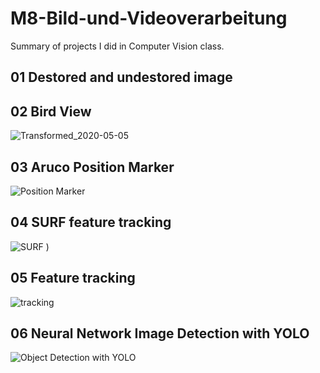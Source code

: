 # M8-Bild-und-Videoverarbeitung
Summary of projects I did in Computer Vision class.

## 01 Destored and undestored image

## 02 Bird View
![Transformed_2020-05-05](https://user-images.githubusercontent.com/13952785/98521100-4dfde380-2273-11eb-8bf6-10cfb77a4eb3.png)

## 03 Aruco Position Marker
![Position Marker](https://user-images.githubusercontent.com/13952785/98519553-33c30600-2271-11eb-8f3b-2d9470d2554a.png)

## 04 SURF feature tracking
![SURF](https://user-images.githubusercontent.com/13952785/98520292-235f5b00-2272-11eb-8c46-824f2affdef5.png)
)

## 05 Feature tracking
![tracking](https://user-images.githubusercontent.com/13952785/98520400-44c04700-2272-11eb-86d7-178ead7ee048.png)

## 06 Neural Network Image Detection with YOLO
![Object Detection with YOLO](https://user-images.githubusercontent.com/13952785/98519647-57864c00-2271-11eb-8870-df1b9106091d.png)
